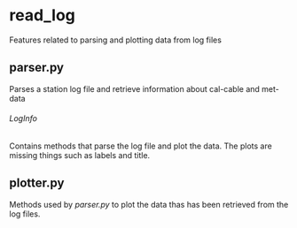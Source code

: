# read_log
Features related to parsing and plotting data from log files

## parser.py

Parses a station log file and retrieve information about cal-cable and met-data

###### LogInfo

Contains methods that parse the log file and plot the data.
The plots are missing things such as labels and title.

## plotter.py
Methods used by *parser.py* to plot the data thas has been retrieved from the log files.

